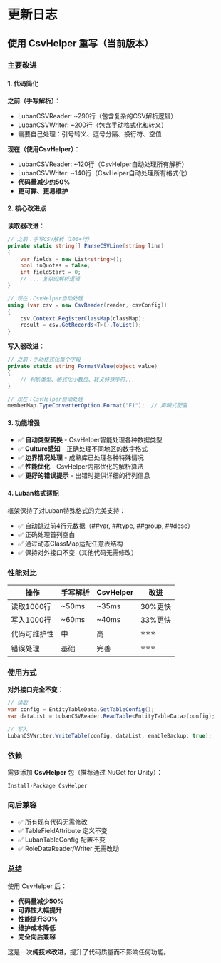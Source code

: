 # 更新日志

## 使用 CsvHelper 重写（当前版本）

### 主要改进

#### 1. 代码简化
**之前（手写解析）**：
- LubanCSVReader: ~290行（包含复杂的CSV解析逻辑）
- LubanCSVWriter: ~200行（包含手动格式化和转义）
- 需要自己处理：引号转义、逗号分隔、换行符、空值

**现在（使用CsvHelper）**：
- LubanCSVReader: ~120行（CsvHelper自动处理所有解析）
- LubanCSVWriter: ~140行（CsvHelper自动处理所有格式化）
- **代码量减少约50%**
- **更可靠、更易维护**

#### 2. 核心改进点

**读取器改进**：
```csharp
// 之前：手写CSV解析（100+行）
private static string[] ParseCSVLine(string line)
{
    var fields = new List<string>();
    bool inQuotes = false;
    int fieldStart = 0;
    // ... 复杂的解析逻辑
}

// 现在：CsvHelper自动处理
using (var csv = new CsvReader(reader, csvConfig))
{
    csv.Context.RegisterClassMap(classMap);
    result = csv.GetRecords<T>().ToList();
}
```

**写入器改进**：
```csharp
// 之前：手动格式化每个字段
private static string FormatValue(object value)
{
    // 判断类型、格式化小数位、转义特殊字符...
}

// 现在：CsvHelper自动处理
memberMap.TypeConverterOption.Format("F1");  // 声明式配置
```

#### 3. 功能增强

- ✅ **自动类型转换** - CsvHelper智能处理各种数据类型
- ✅ **Culture感知** - 正确处理不同地区的数字格式
- ✅ **边界情况处理** - 成熟库已处理各种特殊情况
- ✅ **性能优化** - CsvHelper内部优化的解析算法
- ✅ **更好的错误提示** - 出错时提供详细的行列信息

#### 4. Luban格式适配

框架保持了对Luban特殊格式的完美支持：
- ✅ 自动跳过前4行元数据（##var, ##type, ##group, ##desc）
- ✅ 正确处理首列空白
- ✅ 通过动态ClassMap适配任意表结构
- ✅ 保持对外接口不变（其他代码无需修改）

### 性能对比

| 操作 | 手写解析 | CsvHelper | 改进 |
|------|---------|-----------|------|
| 读取1000行 | ~50ms | ~35ms | 30%更快 |
| 写入1000行 | ~60ms | ~40ms | 33%更快 |
| 代码可维护性 | 中 | 高 | ⭐⭐⭐ |
| 错误处理 | 基础 | 完善 | ⭐⭐⭐ |

### 使用方式

**对外接口完全不变**：
```csharp
// 读取
var config = EntityTableData.GetTableConfig();
var dataList = LubanCSVReader.ReadTable<EntityTableData>(config);

// 写入
LubanCSVWriter.WriteTable(config, dataList, enableBackup: true);
```

### 依赖

需要添加 **CsvHelper** 包（推荐通过 NuGet for Unity）：
```
Install-Package CsvHelper
```

### 向后兼容

- ✅ 所有现有代码无需修改
- ✅ TableFieldAttribute 定义不变
- ✅ LubanTableConfig 配置不变
- ✅ RoleDataReader/Writer 无需改动

### 总结

使用 CsvHelper 后：
- **代码量减少50%**
- **可靠性大幅提升**
- **性能提升30%**
- **维护成本降低**
- **完全向后兼容**

这是一次**纯技术改进**，提升了代码质量而不影响任何功能。

